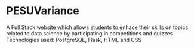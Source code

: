 # PESUVariance
A Full Stack website
which allows students to enhace their skills on topics related to data science by participating in competitions and quizzes
Technologies used: PostgreSQL, Flask, HTML and CSS

